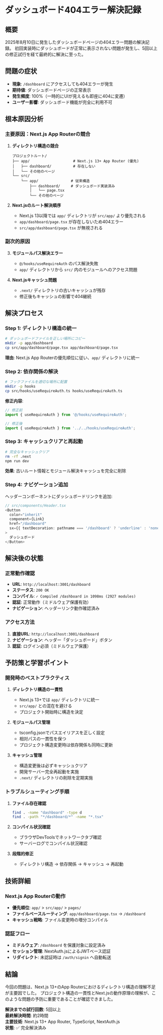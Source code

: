 # ダッシュボード404エラー解決記録

## 概要

2025年8月10日に発生したダッシュボードページの404エラー問題の解決記録。
初回実装時にダッシュボードが正常に表示されない問題が発生し、5回以上の修正試行を経て最終的に解決に至った。

## 問題の症状

- **現象**: `/dashboard` にアクセスしても404エラーが発生
- **期待値**: ダッシュボードページの正常表示
- **発生頻度**: 100%（一時的にUIが見えるも即座に404に変遷）
- **ユーザー影響**: ダッシュボード機能が完全に利用不可

## 根本原因分析

### 主要原因：Next.js App Routerの競合

1. **ディレクトリ構造の競合**

   ```
   プロジェクトルート/
   ├── app/                    # Next.js 13+ App Router (優先)
   │   ├── dashboard/          # 存在しない
   │   └── その他のページ
   └── src/
       └── app/               # 従来構造
           ├── dashboard/     # ダッシュボード実装済み
           │   └── page.tsx
           └── その他のページ
   ```

2. **Next.jsのルート解決順序**
   - Next.js 13以降では `app/` ディレクトリが `src/app/` より優先される
   - `app/dashboard/page.tsx` が存在しないため404エラー
   - `src/app/dashboard/page.tsx` が無視される

### 副次的原因

3. **モジュールパス解決エラー**
   - `@/hooks/useRequireAuth` のパス解決失敗
   - `app/` ディレクトリから `src/` 内のモジュールへのアクセス問題

4. **Next.jsキャッシュ問題**
   - `.next/` ディレクトリの古いキャッシュが残存
   - 修正後もキャッシュの影響で404継続

## 解決プロセス

### Step 1: ディレクトリ構造の統一

```bash
# ダッシュボードファイルを正しい場所にコピー
mkdir -p app/dashboard
cp src/app/dashboard/page.tsx app/dashboard/page.tsx
```

**理由**: Next.js App Routerの優先順位に従い、`app/` ディレクトリに統一

### Step 2: 依存関係の解決

```bash
# フックファイルを適切な場所に配置
mkdir -p hooks
cp src/hooks/useRequireAuth.ts hooks/useRequireAuth.ts
```

**修正内容**:

```typescript
// 修正前
import { useRequireAuth } from '@/hooks/useRequireAuth';

// 修正後
import { useRequireAuth } from '../../hooks/useRequireAuth';
```

### Step 3: キャッシュクリアと再起動

```bash
# 完全なキャッシュクリア
rm -rf .next
npm run dev
```

**効果**: 古いルート情報とモジュール解決キャッシュを完全に削除

### Step 4: ナビゲーション追加

ヘッダーコンポーネントにダッシュボードリンクを追加:

```typescript
// src/components/Header.tsx
<Button
  color="inherit"
  component={Link}
  href="/dashboard"
  sx={{ textDecoration: pathname === '/dashboard' ? 'underline' : 'none' }}
>
  ダッシュボード
</Button>
```

## 解決後の状態

### 正常動作確認

- **URL**: `http://localhost:3001/dashboard`
- **ステータス**: `200 OK`
- **コンパイル**: `✓ Compiled /dashboard in 1098ms (2927 modules)`
- **認証**: 正常動作（ミドルウェア保護有効）
- **ナビゲーション**: ヘッダーリンク動作確認済み

### アクセス方法

1. **直接URL**: `http://localhost:3001/dashboard`
2. **ナビゲーション**: ヘッダー「ダッシュボード」ボタン
3. **認証**: ログイン必須（ミドルウェア保護）

## 予防策と学習ポイント

### 開発時のベストプラクティス

1. **ディレクトリ構造の一貫性**
   - Next.js 13+では `app/` ディレクトリに統一
   - `src/app/` との混在を避ける
   - プロジェクト開始時に構造を決定

2. **モジュールパス管理**
   - tsconfig.jsonでパスエイリアスを正しく設定
   - 相対パスの一貫性を保つ
   - プロジェクト構造変更時は依存関係も同時に更新

3. **キャッシュ管理**
   - 構造変更後は必ずキャッシュクリア
   - 開発サーバー完全再起動を実施
   - `.next/` ディレクトリの削除を定期実施

### トラブルシューティング手順

1. **ファイル存在確認**

   ```bash
   find . -name "dashboard" -type d
   find . -path "*/dashboard/*" -name "*.tsx"
   ```

2. **コンパイル状況確認**
   - ブラウザDevToolsでネットワークタブ確認
   - サーバーログでコンパイル状況確認

3. **段階的修正**
   - ディレクトリ構造 → 依存関係 → キャッシュ → 再起動

## 技術詳細

### Next.js App Routerの動作

- **優先順位**: `app/` > `src/app/` > `pages/`
- **ファイルベースルーティング**: `app/dashboard/page.tsx` → `/dashboard`
- **キャッシュ戦略**: ファイル変更時の増分コンパイル

### 認証フロー

- **ミドルウェア**: `/dashboard` を保護対象に設定済み
- **セッション管理**: NextAuth.jsによるJWTベース認証
- **リダイレクト**: 未認証時は `/auth/signin` へ自動転送

## 結論

今回の問題は、Next.js 13+のApp Routerにおけるディレクトリ構造の理解不足が主要因でした。
プロジェクト構造の一貫性とNext.jsの動作原理の理解が、このような問題の予防に重要であることが確認できました。

**解決までの試行回数**: 5回以上  
**最終解決時間**: 約2時間  
**主要技術**: Next.js 13+ App Router, TypeScript, NextAuth.js  
**状態**: ✅ 完全解決済み

